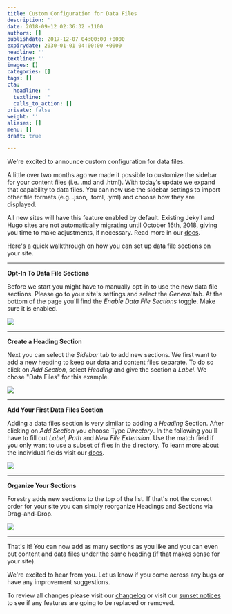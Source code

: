 ```yaml
---
title: Custom Configuration for Data Files
description: ''
date: 2018-09-12 02:36:32 -1100
authors: []
publishdate: 2017-12-07 04:00:00 +0000
expirydate: 2030-01-01 04:00:00 +0000
headline: ''
textline: ''
images: []
categories: []
tags: []
cta:
  headline: ''
  textline: ''
  calls_to_action: []
private: false
weight: ''
aliases: []
menu: []
draft: true

---
```

We're excited to announce custom configuration for data files.

A little over two months ago we made it possible to customize the sidebar for your content files (i.e. .md and .html). With today's update we expand that capability to data files. You can now use the sidebar settings to import other file formats (e.g. .json, .toml, .yml) and choose how they are displayed.

All new sites will have this feature enabled by default. Existing Jekyll and Hugo sites are not automatically migrating until October 16th, 2018, giving you time to make adjustments, if necessary. Read more in our [docs](https://forestry.io/docs/editing/data-files#existing-jekyll-hugo-projects).

Here's a quick walkthrough on how you can set up data file sections on your site.

***

**Opt-In To Data File Sections**

Before we start you might have to manually opt-in to use the new data file sections. Please go to your site's settings and select the _General_ tab. At the bottom of the page you'll find the _Enable Data File Sections_ toggle. Make sure it is enabled.

![](https://downloads.intercomcdn.com/i/o/75954636/14fe884f1d28736fdcd58a85/Screen+Shot+2018-09-12+at+10.37.15+AM.png)

***

**Create a Heading Section**

Next you can select the _Sidebar_ tab to add new sections. We first want to add a new heading to keep our data and content files separate. To do so click on _Add Section_, select _Heading_ and give the section a _Label_. We chose "Data Files" for this example.

![](https://downloads.intercomcdn.com/i/o/75955692/a6e53c67b51aa195001b2ef7/Screen+Shot+2018-09-12+at+10.44.00+AM.png)

***

**Add Your First Data Files Section**

Adding a data files section is very similar to adding a _Heading_ Section. After clicking on _Add Section_ you choose Type _Directory_. In the following you'll have to fill out _Label_, _Path_ and _New File Extension_. Use the match field if you only want to use a subset of files in the directory. To learn more about the individual fields visit our [docs](https://forestry.io/docs/settings/content-sections/).

![](https://downloads.intercomcdn.com/i/o/75960190/9e9299159d36907e645d7f3a/datafiles-setup.gif)

***

**Organize Your Sections**

Forestry adds new sections to the top of the list. If that's not the correct order for your site you can simply reorganize Headings and Sections via Drag-and-Drop.

![](https://downloads.intercomcdn.com/i/o/75962390/78028c392fe50a8c4df3e3b9/organize.gif)

***

That's it! You can now add as many sections as you like and you can even put content and data files under the same heading (if that makes sense for your site).

We're excited to hear from you. Let us know if you come across any bugs or have any improvement suggestions.

To review all changes please visit our [changelog](https://forestry.io/docs/changelog/) or visit our [sunset notices]() to see if any features are going to be replaced or removed.